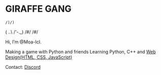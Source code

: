 # GIRAFFE GANG
    /)/) 
   ( ..\ 
   /'-._) 
  /#/ 
 /#/ 

Hi, I’m @Moa-IcI.

Making a game with Python and friends
Learning Python, C++ and [Web Design(HTML, CSS, JavaScript)](https://longnecksoftware.ch)

Contact:
[Discord](https://www.discord.com/channels/@994857480729411584)
